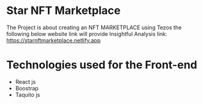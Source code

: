 # Star NFT Marketplace

The Project is about creating an NFT MARKETPLACE using Tezos the following below website link will provide Insightful Analysis 
 link: https://starnftmarketplace.netlify.app


##
# Technologies used for the Front-end
- React js
- Boostrap
- Taquito js

